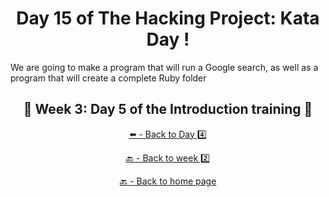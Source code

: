 <h1 align="center">Day 15 of The Hacking Project: Kata Day !</h1>

We are going to make a program that will run a Google search, as well as a program that will create a complete Ruby folder

<h2 align="center">🎉 Week 3: Day 5 of the Introduction training 🎉</h2>

<div align="center">
  
  [⬅️ - Back to Day 4️⃣](https://github.com/BenjaminCharmes/THP_Introduction/tree/main/Week_3/Day_4)

</div>

<div align="center">

  [🔙 - Back to week 2️⃣](https://github.com/BenjaminCharmes/THP_Introduction/tree/main/Week_3)

  [🔙 - Back to home page](https://github.com/BenjaminCharmes/THP_Introduction)

</div>